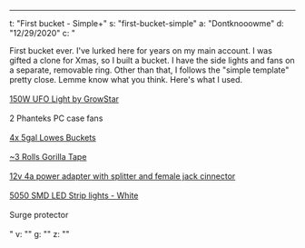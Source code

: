 ---
t: "First bucket - Simple+"
s: "first-bucket-simple"
a: "Dontknooowme"
d: "12/29/2020"
c: "<div>First bucket ever. I've lurked here for years on my main account. I was gifted a clone for Xmas, so I built a bucket. I have the side lights and fans on a separate, removable ring. Other than that, I follows the "simple template" pretty close. Lemme know what you think. Here's what I used.&nbsp;</div><div><br></div><div>[150W UFO Light by GrowStar](https://www.amazon.com/Growstar-Spectrum-Switch-Flowering-Growing/dp/B07312WKX2/ref=mp_s_a_1_1_sspa?dchild=1&amp;keywords=ufo+grow+light&amp;qid=1609276392&amp;sprefix=ufo+grow+&amp;sr=8-1-spons&amp;psc=1&amp;spLa=ZW5jcnlwdGVkUXVhbGlmaWVyPUEySTc5NUNWUDlPUjE3JmVuY3J5cHRlZElkPUEwOTg5OTE0U1ExRFBSV09aRU9GJmVuY3J5cHRlZEFkSWQ9QTA0MzAwNzEzNVVHUDZBMEFTOFlLJndpZGdldE5hbWU9c3BfcGhvbmVfc2VhcmNoX2F0ZiZhY3Rpb249Y2xpY2tSZWRpcmVjdCZkb05vdExvZ0NsaWNrPXRydWU=)</div><div><br></div><div>2 Phanteks PC case fans</div><div><br></div><div>[4x 5gal Lowes Buckets ](https://www.lowes.com/pl/Buckets-Buckets-bucket-accessories-Paint-supplies-Paint/4294625955?cm_mmc=src-_-c-_-prd-_-pnt-_-bing-_-paint-_-NB_PNT_133_Buckets_BMM-_-+5%20+gallon%20+bucket-_-0-_-0&amp;&amp;msclkid=b30dbee55a4c1dbf20f1e10ec631579e&amp;gclid=b30dbee55a4c1dbf20f1e10ec631579e&amp;gclsrc=3p.ds)</div><div><br></div><div>[~3 Rolls Gorilla Tape](https://www.amazon.com/Gorilla-Tape-Black-Duct-1-88/dp/B000CSS8UE/ref=mp_s_a_1_3?dchild=1&amp;keywords=Gorilla+Tape&amp;qid=1609276603&amp;sr=8-3)</div><div><br></div><div>[12v 4a power adapter with splitter and female jack cinnector](https://www.amazon.com/Eleidgs-Switching-Adapter-5-5x2-1mm-Splitter/dp/B01M72BHU6/ref=mp_s_a_1_5?dchild=1&amp;keywords=12v+4a+splitter+power+supply&amp;qid=1609276674&amp;refinements=p_85%3A2470955011&amp;rnid=2470954011&amp;rps=1&amp;sr=8-5)</div><div><br></div><div>[5050 SMD LED Strip lights - White](https://www.amazon.com/YUNBO-3000-3500K-Waterproof-Flexible-Cuttable/dp/B07QQSBKWN/ref=mp_s_a_1_3?dchild=1&amp;keywords=3000k+led+smd+5050&amp;qid=1609276732&amp;sr=8-3)</div><div><br></div><div>Surge protector</div><div><br></div>"
v: ""
g: ""
z: ""